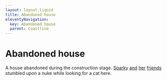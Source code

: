 ```yaml
---
layout: layout.liquid
title: Abandoned house
eleventyNavigation:
  key: Abandoned house
  parent: Coastline
---
```


# Abandoned house

A house abandoned during the construction stage. [Sparky](/characters/sparky/) [and](/characters/qibli/) [her](/characters/sky/) [friends](/characters/firecrackers/) stumbled upon a nuke while looking for a cat here.
